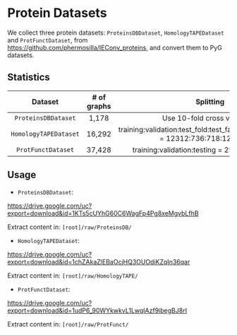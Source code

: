 # Protein Datasets

We collect three protein datasets: `ProteinsDBDataset`, `HomologyTAPEDataset` and `ProtFunctDataset`, from https://github.com/phermosilla/IEConv_proteins, and convert them to PyG datasets.

## Statistics

|Dataset| # of graphs | Splitting |
|:--:|:---:|:---:|
|`ProteinsDBDataset` | 1,178 | Use 10-fold cross validation |
|`HomologyTAPEDataset` | 16,292 | training:validation:test_fold:test_family:test_superfamily = 12312:736:718:1272:1254|
|`ProtFunctDataset` | 37,428 | training:validation:testing = 29215:2562:5651|

## Usage

* `ProteinsDBDataset`: 

https://drive.google.com/uc?export=download&id=1KTs5cUYhG60C6WagFp4Pg8xeMgvbLfhB

Extract content in: `[root]/raw/ProteinsDB/`


* `HomologyTAPEDataset`:

https://drive.google.com/uc?export=download&id=1chZAkaZlEBaOcjHQ3OUOdiKZqIn36qar

Extract content in: `[root]/raw/HomologyTAPE/`

* `ProtFunctDataset`:

https://drive.google.com/uc?export=download&id=1udP6_90WYkwkvL1LwqIAzf9ibegBJ8rI

Extract content in: `[root]/raw/ProtFunct/`

